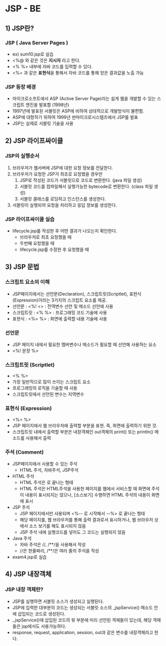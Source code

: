 # JSP - BE
## 1) JSP란?
### JSP ( Java Server Pages )
- ex) sum10.jsp로 실습
- <%@ 와 같은 것은 **지시자** 라고 한다.
- <% %> 내부에 자바 코드를 입력할 수 있다.
- <%= 과 같은 **표현식**을 통해서 자바 코드를 통해 얻은 결과값을 노출 가능
### JSP 등장 배경
- 마이크로소프트에서 ASP (Active Server Page)라는 쉽게 웹을 개발할 수 있는 스크립트 엔진을 발표함 (1998년)
- 1997년에 발표된 서블릿은 ASP에 비하여 상대적으로 개발방식이 불편함.
- ASP에 대항하기 위하여 1999년 썬마이크로시스템즈에서 JSP를 발표
- JSP는 실제로 서블릿 기술을 사용
## 2) JSP 라이프싸이클
### JSP의 실행순서
1. 브라우저가 웹서버에 JSP에 대한 요청 정보를 전달한다.
2. 브라우저가 요청한 JSP가 최초로 요청했을 경우만
   1) JSP로 작성된 코드가 서블릿으로 코드로 변환한다. (java 파일 생성)
   2) 서블릿 코드를 컴파일해서 실행가능한 bytecode로 변환한다. (class 파일 생성)
   3) 서블릿 클래스를 로딩하고 인스턴스를 생성한다.
3. 서블릿이 실행되어 요청을 처리하고 응답 정보를 생성한다.
### JSP 라이프싸이클 실습
- lifecycle.jsp를 작성한 후 어떤 결과가 나오는지 확인한다.
  - 브라우저로 최초 요청했을 때
  - 두번째 요청했을 때
  - lifecycle.jsp를 수정한 후 요청했을 때
## 3) JSP 문법
### 스크립트 요소의 이해
- JSP페이지에서는 선언문(Declaration), 스크립트릿(Scriptlet), 표현식(Expression)이라는 3가지의 스크립트 요소를 제공.
- 선언문 : <%! <> : 전역변수 선언 및 메소드 선언에 사용
- 스크립트릿 : <% %> : 프로그래밍 코드 기술에 사용
- 표현식 : <%= %> : 화면에 출력할 내용 기술에 사용
### 선언문
- JSP 페이지 내에서 필요한 멤버변수나 메소드가 필요할 때 선언해 사용하는 요소
- <%! 문장 %>
### 스크립트릿 (Scriptlet)
- <% %>
- 가장 일반적으로 많이 쓰이는 스크립트 요소
- 프로그래밍의 로직을 기술할 때 사용
- 스크립트릿에서 선언된 변수는 지역변수
### 표현식 (Expression)
- <%= %>
- JSP 페이지에서 웹 브라우저에 출력할 부분을 표현. 즉, 화면에 출력하기 위한 것.
- 스크립트릿 내에서 출력할 부분은 내장객체인 out객체의 print() 또는 println() 메소드를 사용해서 출력
### 주석 (Comment)
- JSP페이지에서 사용할 수 있는 주석
  - HTML 주석, 자바주석, JSP주석
- HTML 주석
  - HTML 주석은 <!-- 로 시작해서 -->로 끝나는 형태
  - HTML 주석은 HTML주석을 사용한 페이지를 웹에서 서비스할 때 화면에 주석이 내용이 표시되지는 않으나, 
[소스보기] 수행하면 HTML 주석의 내용이 화면에 표시
- JSP 주석
  - JSP 페이지에서만 사용되며 <%-- 로 시작해서 --%> 로 끝나는 형태
  - 해당 페이지를, 웹 브라우저를 통해 출력 결과로서 표시하거나, 웹 브라우저 상에서 소스 보기를 해도 표시되지 않음
  - JSP 주석 내에 실행코드를 넣어도 그 코드는 실행되지 않음
- Java 주석
  - 자바 주석은 //, /**/을 사용해서 작성
  - //은 한줄짜리, /**/은 여러 줄의 주석을 작성
- exam4.jsp로 실습
## 4) JSP 내장객체
### JSP 내장 객체란?
- JSP를 실행하면 서블릿 소스가 생성되고 실행된다.
- JSP에 입력한 대부분의 코드는 생성되는 서블릿 소스의 _jspService() 메소드 안에 삽입되는 코드로 생성된다.
- _jspService()에 삽입된 코드의 윗 부분에 미리 선언된 객체들이 있는데, 해당 객체들은 jsp에서도 사용가능하다.
- response, request, application, session, out과 같은 변수를 내장객체라고 한다.